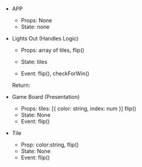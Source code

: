 - APP
    - Props: None
    - State: none

- Lights Out (Handles Logic)
    - Props:
            array of tiles,
            flip()

    - State: tiles

    - Event: flip(), checkForWin()

    Return:
    <GameBoard tiles={tiles} />

- Game Board (Presentation)
    - Props:
            tiles: [{
                    color: string,
                    index: num
                    }]
            flip()
    - State: None
    - Event: flip()

- Tile
    - Prop: color:string, flip()
    - State: None
    - Event: flip()